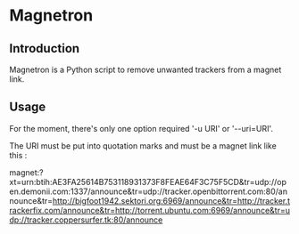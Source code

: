 Magnetron
=========

Introduction
------------
Magnetron is a Python script to remove unwanted trackers from a magnet link.

Usage
-----
For the moment, there's only one option required '-u URI' or '--uri=URI'.

The URI must be put into quotation marks and must be a magnet link like this :

magnet:?xt=urn:btih:AE3FA25614B753118931373F8FEAE64F3C75F5CD&tr=udp://open.demonii.com:1337/announce&tr=udp://tracker.openbittorrent.com:80/announce&tr=http://bigfoot1942.sektori.org:6969/announce&tr=http://tracker.trackerfix.com/announce&tr=http://torrent.ubuntu.com:6969/announce&tr=udp://tracker.coppersurfer.tk:80/announce
